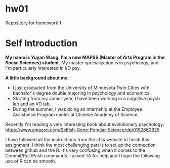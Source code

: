 # hw01
Repository for homework 1

# Self Introduction
**My name is Yuyan Wang. I'm a new MAPSS (Master of Arts Program in the Social Sciences) student.**
My master specialization is in psychology, and I'm particularly interested in I/O psy. 

**A little background about me:** 
* I just graduated from the University of Minnesota Twin Cities with bachelor's degree double majoring in psychology and economics.
* Starting from my Junior year, I have been working in a cognitive psych lab and an I/O lab. 
* During the summer, I was doing an internship at the Employee Assistance Program center at Chinese Academy of Science.

Recently I'm reading a very interesting book about evolutionary psychology: https://www.amazon.com/Selfish-Gene-Popular-Science/dp/0192860925

I have followed all the instructions from the cfss website to finish this assignment. I think the most challenging part is to set up the connection between github and the R. It's very confusing when it comes to the Commit/Pull/Push commands. I asked TA for help and I hope the following use of R can be smooth.
